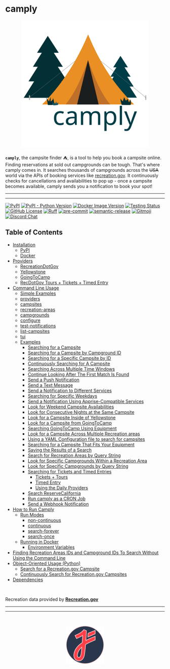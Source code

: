 # camply

<div align="center">
<a href="https://github.com/juftin/camply">
  <img src="https://raw.githubusercontent.com/juftin/camply/main/docs/_static/camply.svg"
    width="400" height="400" alt="camply">
</a>
</div>

**`camply`**, the campsite finder ⛺️, is a tool to help you book a campsite online. Finding
reservations at sold out campgrounds can be tough. That's where camply comes in. It searches
thousands of campgrounds across the ~~USA~~ world via the APIs of booking services like
[recreation.gov](https://recreation.gov). It continuously checks for cancellations and
availabilities to pop up - once a campsite becomes available, camply sends you a notification
to book your spot!

---

---

[![PyPI](https://img.shields.io/pypi/v/camply?color=blue&label=⛺️camply)](https://github.com/juftin/camply)
[![PyPI - Python Version](https://img.shields.io/pypi/pyversions/camply)](https://pypi.python.org/pypi/camply/)
[![Docker Image Version](https://img.shields.io/docker/v/juftin/camply?color=blue&label=docker&logo=docker)](https://hub.docker.com/r/juftin/camply)
[![Testing Status](https://github.com/juftin/camply/actions/workflows/test.yaml/badge.svg?branch=main)](https://github.com/juftin/camply/actions/workflows/test.yaml)
[![GitHub License](https://img.shields.io/github/license/juftin/camply?color=blue&label=License)](https://github.com/juftin/camply/blob/main/LICENSE)
[![Ruff](https://img.shields.io/endpoint?url=https://raw.githubusercontent.com/astral-sh/ruff/main/assets/badge/v2.json)](https://github.com/astral-sh/ruff)
[![pre-commit](https://img.shields.io/badge/pre--commit-enabled-lightgreen?logo=pre-commit)](https://github.com/pre-commit/pre-commit)
[![semantic-release](https://img.shields.io/badge/%20%20%F0%9F%93%A6%F0%9F%9A%80-semantic--release-e10079.svg)](https://github.com/semantic-release/semantic-release)
[![Gitmoji](https://img.shields.io/badge/gitmoji-%20😜%20😍-FFDD67.svg)](https://gitmoji.dev)
[![Discord Chat](https://img.shields.io/static/v1?label=chat&message=discord&color=blue&logo=discord)](https://discord.gg/qZDr78kKvB)

## Table of Contents

- [Installation](installation.md)
    - [PyPI](installation.md#pypi)
    - [Docker](installation.md#docker)
- [Providers](providers.md)
    - [RecreationDotGov](providers.md#recreationgov)
    - [Yellowstone](providers.md#yellowstone)
    - [GoingToCamp](providers.md#goingtocamp)
    - [RecDotGov Tours + Tickets + Timed Entry](providers.md#recreationgov-tickets-tours-timed-entry)
- [Command Line Usage](command_line_usage.md)
    - [Simple Examples](command_line_usage.md#simple-examples)
    - [providers](command_line_usage.md#providers)
    - [campsites](command_line_usage.md#campsites)
    - [recreation-areas](command_line_usage.md#recreation-areas)
    - [campgrounds](command_line_usage.md#campgrounds)
    - [configure](command_line_usage.md#configure)
    - [test-notifications](command_line_usage.md#test-notifications)
    - [list-campsites](command_line_usage.md#list-campsites)
    - [tui](command_line_usage.md#tui)
    - [Examples](command_line_usage.md#examples)
        - [Searching for a Campsite](command_line_usage.md#searching-for-a-campsite)
        - [Searching for a Campsite by Campground ID](command_line_usage.md#searching-for-a-campsite-by-campground-id)
        - [Searching for a Specific Campsite by ID](command_line_usage.md#searching-for-a-specific-campsite-by-id)
        - [Continuously Searching for A Campsite](command_line_usage.md#continuously-searching-for-a-campsite)
        - [Searching Across Multiple Time Windows](command_line_usage.md#searching-across-multiple-time-windows)
        - [Continue Looking After The First Match Is Found](command_line_usage.md#continue-looking-after-the-first-match-is-found)
        - [Send a Push Notification](command_line_usage.md#send-a-push-notification)
        - [Send a Text Message](command_line_usage.md#send-a-text-message)
        - [Send a Notification to Different Services](command_line_usage.md#send-a-notification-to-different-services)
        - [Searching for Specific Weekdays](command_line_usage.md#searching-for-specific-weekdays)
        - [Send a Notification Using Apprise-Compatible Services](command_line_usage.md#send-a-notification-using-apprise-compatible-services)
        - [Look for Weekend Campsite Availabilities](command_line_usage.md#look-for-weekend-campsite-availabilities)
        - [Look for Consecutive Nights at the Same Campsite](command_line_usage.md#look-for-consecutive-nights-at-the-same-campsite)
        - [Look for a Campsite Inside of Yellowstone](command_line_usage.md#look-for-a-campsite-inside-of-yellowstone)
        - [Look for a Campsite from GoingToCamp](command_line_usage.md#look-for-a-campsite-from-goingtocamp)
        - [Searching GoingToCamp Using Equipment](command_line_usage.md#searching-goingtocamp-using-equipment)
        - [Look for a Campsite Across Multiple Recreation areas](command_line_usage.md#look-for-a-campsite-across-multiple-recreation-areas)
        - [Using a YAML Configuration file to search for campsites](command_line_usage.md#using-a-yaml-configuration-file-to-search-for-campsites)
        - [Searching for a Campsite That Fits Your Equipment](command_line_usage.md#searching-for-a-campsite-that-fits-your-equipment)
        - [Saving the Results of a Search](command_line_usage.md#saving-the-results-of-a-search)
        - [Search for Recreation Areas by Query String](command_line_usage.md#search-for-recreation-areas-by-query-string)
        - [Look for Specific Campgrounds Within a Recreation Area](command_line_usage.md#look-for-specific-campgrounds-within-a-recreation-area)
        - [Look for Specific Campgrounds by Query String](command_line_usage.md#look-for-specific-campgrounds-by-query-string)
        - [Searching for Tickets and Timed Entries](command_line_usage.md#searching-for-tickets-and-timed-entries)
            - [Tickets + Tours](command_line_usage.md#tickets-tours)
            - [Timed Entry](command_line_usage.md#timed-entry)
            - [Using the Daily Providers](command_line_usage.md#using-the-daily-providers)
        - [Search ReserveCalifornia](command_line_usage.md#search-reservecalifornia)
        - [Run camply as a CRON Job](command_line_usage.md#run-camply-as-a-cron-job)
        - [Send a Webhook Notification](command_line_usage.md#send-a-webhook-notification)
- [How to Run Camply](how_to_run.md#how-to-run-camply)
    - [Run Modes](how_to_run.md#run-modes)
        - [non-continuous](how_to_run.md#non-continuous)
        - [continuous](how_to_run.md#continuous)
        - [search-forever](how_to_run.md#search-forever)
        - [search-once](how_to_run.md#search-once)
    - [Running in Docker](how_to_run.md#running-in-docker)
        - [Environment Variables](how_to_run.md#environment-variables)
- [Finding Recreation Areas IDs and Campground IDs To Search Without Using the Command Line](command_line_usage.md#finding-recreation-areas-ids-and-campground-ids-to-search-without-using-the-command-line)
- [Object-Oriented Usage (Python)](python.md)
    - [Search for a Recreation.gov Campsite](python.md#search-for-a-recreationgov-campsite)
    - [Continuously Search for Recreation.gov Campsites](python.md#continuously-search-for-recreationgov-campsites)
- [Dependencies](dependencies.md)

<br/>

Recreation data provided by [**Recreation.gov**](https://ridb.recreation.gov/)

---

---

<br/>

[<p align="center" ><img src="https://raw.githubusercontent.com/juftin/juftin/main/static/juftin.png" width="120" height="120"  alt="juftin logo"> </p>](https://github.com/juftin)

